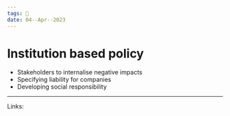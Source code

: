 ```yaml
---
tags: 🌱
date: 04--Apr--2023
---
```


# Institution based policy

- Stakeholders to internalise negative impacts
- Specifying liability for companies
- Developing social responsibility

---
Links: 